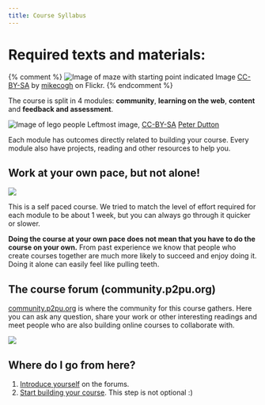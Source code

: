 ```yaml
---
title: Course Syllabus
---
```

 
# Required texts and materials:

{% comment %}
![Image of maze with starting point indicated]({{site.baseurl}}/img/start.jpg)
Image [CC-BY-SA](https://creativecommons.org/licenses/by-sa/2.0/) by [mikecogh](https://www.flickr.com/photos/mikecogh/11300349426) on Flickr.
{% endcomment %}

The course is split in 4 modules: **community**, **learning on the web**, **content** and **feedback and assessment**.

![Image of lego people]({{site.baseurl}}/img/modules.jpg)
Leftmost image, [CC-BY-SA](https://creativecommons.org/licenses/by/2.0/) [Peter Dutton](https://www.flickr.com/photos/joeshlabotnik/) 

Each module has outcomes directly related to building your course. Every module also have projects, reading and other resources to help you.

## Work at your own pace, but not alone!

![]({{site.baseurl}}/img/cohort.png)

This is a self paced course. We tried to match the level of effort required for each module to be about 1 week, but you can always go through it quicker or slower.


**Doing the course at your own pace does not mean that you have to do the course on your own.** From past experience we know that people who create courses together are much more likely to succeed and enjoy doing it. Doing it alone can easily feel like pulling teeth.

## The course forum (community.p2pu.org)

[community.p2pu.org](http://community.p2pu.org) is where the community for this course gathers. Here you can ask any question, share your work or other interesting readings and meet people who are also building online courses to collaborate with.

[![]({{site.baseurl}}/img/community-forum.png)](http://community.p2pu.org)

## Where do I go from here?

1. [Introduce yourself]({{site.baseurl}}/modules/start/introduce-yourself/) on the forums.
2. [Start building your course]({{site.baseurl}}/modules/start/create-your-course/). This step is not optional :)
